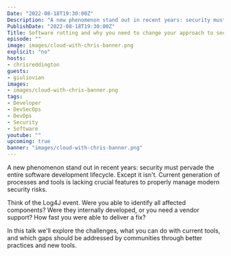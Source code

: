 ```yaml
---
Date: "2022-08-18T19:30:00Z"
Description: "A new phenomenon stand out in recent years: security must pervade the entire software development lifecycle. Except it isn't. Current generation of processes and tools is lacking crucial features to properly manage modern security risks. Think of the Log4J event. Were you able to identify all affected components? Were they internally developed, or you need a vendor support? How fast you were able to deliver a fix? In this talk we'll explore the challenges, what you can do with current tools, and which gaps should be addressed by communities through better practices and new tools."
PublishDate: "2022-08-18T19:30:00Z"
Title: Software rotting and why you need to change your approach to security
episode: ""
image: images/cloud-with-chris-banner.png
explicit: "no"
hosts:
- chrisreddington
guests:
- giuliovian
images:
- images/cloud-with-chris-banner.png
tags:
- Developer
- DevSecOps
- DevOps
- Security
- Software
youtube: ""
upcoming: true
banner: "images/cloud-with-chris-banner.png"
---
```

A new phenomenon stand out in recent years: security must pervade the entire software development lifecycle. Except it isn't. Current generation of processes and tools is lacking crucial features to properly manage modern security risks.

Think of the Log4J event. Were you able to identify all affected components? Were they internally developed, or you need a vendor support? How fast you were able to deliver a fix?

In this talk we'll explore the challenges, what you can do with current tools, and which gaps should be addressed by communities through better practices and new tools.
